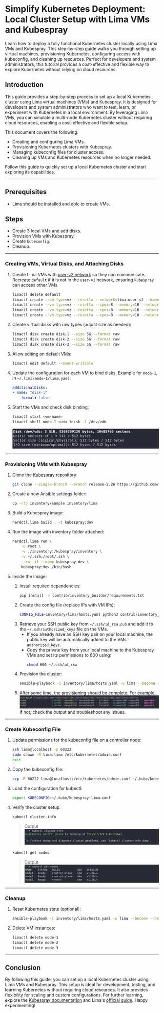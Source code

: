 # Simplify Kubernetes Deployment: Local Cluster Setup with Lima VMs and Kubespray
Learn how to deploy a fully functional Kubernetes cluster locally using Lima VMs and Kubespray. This step-by-step guide walks you through setting up virtual machines, provisioning Kubernetes, configuring access with kubeconfig, and cleaning up resources. Perfect for developers and system administrators, this tutorial provides a cost-effective and flexible way to explore Kubernetes without relying on cloud resources.

## Introduction
This guide provides a step-by-step process to set up a local Kubernetes cluster using Lima virtual machines (VMs) and Kubespray. It is designed for developers and system administrators who want to test, learn, or experiment with Kubernetes in a local environment. By leveraging Lima VMs, you can simulate a multi-node Kubernetes cluster without requiring cloud resources, enabling a cost-effective and flexible setup.

This document covers the following:
- Creating and configuring Lima VMs.
- Provisioning Kubernetes clusters with Kubespray.
- Managing kubeconfig files for cluster access.
- Cleaning up VMs and Kubernetes resources when no longer needed.

Follow this guide to quickly set up a local Kubernetes cluster and start exploring its capabilities.

---

## Prerequisites
* [Lima](https://lima-vm.io/docs/installation/) should be installed and able to create VMs.

## Steps
* Create 3 local VMs and add disks.
* Provision VMs with Kubespray.
* Create `kubeconfig`.
* Cleanup.

---

### Creating VMs, Virtual Disks, and Attaching Disks

1. Create Lima VMs with [user-v2 network](https://lima-vm.io/docs/config/network/#lima-user-v2-network) so they can communicate. Recreate `default` if it is not in the `user-v2` network, ensuring `kubespray` can access other VMs.

    ```bash
    limactl delete default
    limactl create --vm-type=vz --rosetta --network=lima:user-v2 --name=default
    limactl create --vm-type=vz --rosetta --cpus=8 --memory=10 --network=lima:user-v2 --name=node-1
    limactl create --vm-type=vz --rosetta --cpus=8 --memory=10 --network=lima:user-v2 --name=node-2
    limactl create --vm-type=vz --rosetta --cpus=8 --memory=10 --network=lima:user-v2 --name=node-3
    ```

2. Create virtual disks with raw types (adjust size as needed):
    ```bash
    limactl disk create disk-1 --size 5G --format raw
    limactl disk create disk-2 --size 5G --format raw
    limactl disk create disk-3 --size 5G --format raw
    ```

3. Allow editing on default VMs:
    ```bash
    limactl edit default --mount-writable
    ```

4. Update the configuration for each VM to bind disks. Example for `node-1`, in `~/.lima/node-1/lima.yaml`:
    ```yaml
    additionalDisks:
    - name: "disk-1"
        format: false
    ```

5. Start the VMs and check disk binding:
    ```bash
    limactl start <vm-name>
    limactl shell node-1 sudo fdisk -l /dev/vdb
    ```
    ![disk_spec](./disk_spec.png)

---

### Provisioning VMs with Kubespray

1. Clone the [Kubespray](https://github.com/kubernetes-sigs/kubespray/tree/release-2.26) repository:
    ```bash
    git clone --single-branch --branch release-2.26 https://github.com/kubernetes-sigs/kubespray.git kubespray-release-2.26
    ```

2. Create a new Ansible settings folder:
    ```bash
    cp -rfp inventory/sample inventory/lima
    ```

3. Build a Kubespray image:
    ```bash
    nerdctl.lima build . -t kubespray:dev
    ```

4. Run the image with inventory folder attached:
    ```bash
    nerdctl.lima run \
        -u root \
        -v ./inventory:/kubespray/inventory \
        -v ~/.ssh:/root/.ssh \
        --rm -it --name kubespray-dev \
        kubespray:dev /bin/bash
    ```

5. Inside the image:
    1. Install required dependencies:
        ```bash
        pip install -r contrib/inventory_builder/requirements.txt
        ```
    2. Create the config file (replace IPs with VM IPs):
        ```bash
        CONFIG_FILE=inventory/lima/hosts.yaml python3 contrib/inventory_builder/inventory.py 192.168.104.6 192.168.104.7 192.168.104.8
        ```
    3. Retrieve your SSH public key from `~/.ssh/id_rsa.pub` and add it to the `~/.ssh/authorized_keys` file on the VMs.
        - If you already have an SSH key pair on your local machine, the public key will be automatically added to the VMs' `authorized_keys`.
        - Copy the private key from your local machine to the Kubespray VMs and set its permissions to 600 using:
            ```bash
            chmod 600 ~/.ssh/id_rsa
            ```
    4. Provision the cluster:
        ```bash
        ansible-playbook -i inventory/lima/hosts.yaml -u lima --become --become-user=root -K cluster.yml
        ```
    5. After some time, the provisioning should be complete. For example:  
    ![k8s_install_output](./k8s_install_success.png)  
    If not, check the output and troubleshoot any issues.

---

### Create Kubeconfig File

1. Update permissions for the kubeconfig file on a controller node:
    ```bash
    ssh lima@localhost -p 60222
    sudo chown -R lima:lima /etc/kubernetes/admin.conf
    exit
    ```

2. Copy the kubeconfig file:
    ```bash
    scp -P 60222 lima@localhost:/etc/kubernetes/admin.conf ~/.kube/kubespray-lima.conf
    ```

3. Load the configuration for kubectl:
    ```bash
    export KUBECONFIG=~/.kube/kubespray-lima.conf
    ```

4. Verify the cluster setup:
    ```bash
    kubectl cluster-info
    ```
    > Output
    ![kubectl cluster-info](./kubectl_cluster_info.png)

    ```bash
    kubectl get nodes
    ```
    > Output
    ![kubectl get nodes](./kubectl_get_nodes.png)

---

### Cleanup

1. Reset Kubernetes state (optional):
    ```bash
    ansible-playbook -i inventory/lima/hosts.yaml -u lima --become --become-user=root -K reset.yml
    ```

2. Delete VM instances:
    ```bash
    limactl delete node-1
    limactl delete node-2
    limactl delete node-3
    ```

---

## Conclusion
By following this guide, you can set up a local Kubernetes cluster using Lima VMs and Kubespray. This setup is ideal for development, testing, and learning Kubernetes without requiring cloud resources. It also provides flexibility for scaling and custom configurations. For further learning, explore the [Kubespray documentation](https://kubespray.io/) and Lima's [official guide](https://lima-vm.io/). Happy experimenting!

